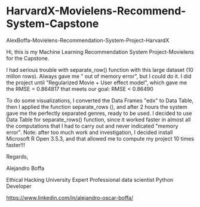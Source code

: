 # HarvardX-Movielens-Recommend-System-Capstone
AlexBoffa-Movielens-Recommendation-System-Project-HarvardX

Hi, this is my Machine Learning Recommendation System Project-Movielens for the Capstone. 

I had serious trouble with separate_row() function with this large dataset (10 millon rows). Always gave me " out of memory error", but I could do it. I did the project until "Regularized Movie + User effect model", which gave me the RMSE = 0.864817 that meets our goal: RMSE < 0.86490

To do some visualizations, I converted the Data Frames "edx" to Data Table, then I applied the function separate_rows (),
and after 2 hours the system gave me the perfectly separated genres, ready to be used. I decided to use Data Table
for separate_rows() function, since it worked faster in almost all the computations that I had to carry out and never indicated "memory error".
Note: after too much work and investigation, I decided install Microsoft R Open 3.5.3, and that allowed me to compute my project 10 times faster!!! 

Regards,

Alejandro Boffa  

Ethical Hacking University Expert 
Professional data scientist
Python Developer

https://www.linkedin.com/in/alejandro-oscar-boffa/
